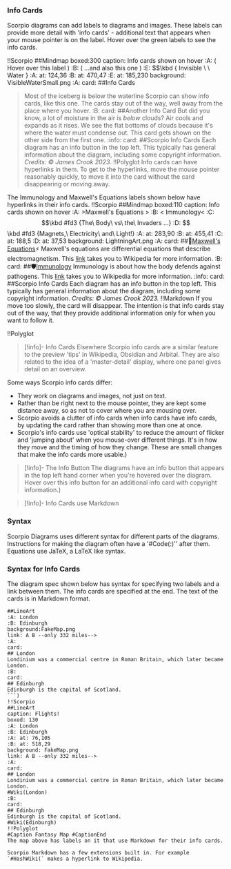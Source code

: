 ### Info Cards

Scorpio diagrams can add labels to diagrams and images. These labels can provide more detail with 'info cards' - additional text that appears when your mouse pointer is on the label. Hover over the green labels to see the info cards.

!!Scorpio
##Mindmap
boxed:300
caption: Info cards shown on hover
:A: ( Hover over this label )
:B: ( ...and also this one )
:E: $$\kbd { Invisible \ \ Water }
:A: at: 124,36
:B: at: 470,47
:E: at: 185,230
background: VisibleWaterSmall.png
:A:
card:
##Info Cards
> Most of the iceberg is below the waterline
Scorpio can show info cards, like this one.  The cards stay out of the way, well away from the place where you hover.
:B:
card:
##Another Info Card
> But did you know, a lot of moisture in the air is *below* clouds? Air cools and expands as it rises. We see the flat bottoms of clouds because it's where the water must condense out.
This card gets shown on the other side from the first one.
:info:
card:
##Scorpio Info Cards
Each diagram has an info button in the top left.  This typically has general information about the diagram, including some copyright information.
 *Credits: &copy; James Crook 2023.*
!!Polyglot
Info cards can have hyperlinks in them. To get to the hyperlinks, move the mouse pointer reasonably quickly, to move it into the card without the card disappearing or moving away. 

The Immunology and Maxwell's Equations labels shown below have hyperlinks in their info cards.
!!Scorpio
##Mindmap
boxed:110
caption: Info cards shown on hover
:A: >Maxwell's Equations >
:B: < Immunology<
:C: $$\kbd #fd3 {The\ Body\ vs\ the\ Invaders ...}
:D: $$\kbd #fd3 {Magnets,\ Electricity\ and\ Light!}
:A: at: 283,90
:B: at: 455,41
:C: at: 188,5
:D: at: 37,53
background: LightningArt.png
:A:
card:
##🧲[Maxwell's Equations](maxwells_equations)⚡
Maxwell's equations are differential equations that describe electromagnetism. This [link](maxwells_equations) takes you to Wikipedia for more information.
:B:
card:
##🛡[Immunology](immunology)
Immunology is about how the body defends against pathogens.  This [link](immunology) takes you to Wikipedia for more information.
:info:
card:
##Scorpio Info Cards
Each diagram has an info button in the top left.  This typically has general information about the diagram, including some copyright information.
 *Credits: &copy; James Crook 2023.*
!!Markdown
If you move too slowly, the card will disappear. The intention is that info cards stay out of the way, that they provide additional information only for when you want to follow it.

!!Polyglot
> [!info]- Info Cards Elsewhere
Scorpio info cards are a similar feature to the preview 'tips' in Wikipedia, Obsidian and Arbital. They are also related to the idea of a 'master-detail' display, where one panel gives detail on an overview. 

Some ways Scorpio info cards differ:
* They work on diagrams and images, not just on text. 
* Rather than be right next to the mouse pointer, they are kept some distance away, so as not to cover where you are mousing over.
* Scorpio avoids a clutter of info cards when info cards have info cards, by updating the card rather than showing more than one at once.
* Scorpio's info cards use 'optical stability' to reduce the amount of flicker and 'jumping about' when you mouse-over different things. It's in how they move and the timing of how they change.
These are small changes that make the info cards more usable.)

> [!info]- The Info Button
The diagrams have an info button that appears in the top left hand corner when you're hovered over the diagram. Hover over this info button for an additional info card with copyright information.)

> [!info]- Info Cards use Markdown

### Syntax 
Scorpio Diagrams uses different syntax for different parts of the diagrams. Instructions for making the diagram often have a '#Code(:)'' after them. Equations use JaTeX, a LaTeX like syntax. 

### Syntax for Info Cards
The diagram spec shown below has syntax for specifying two labels and a link between them. The info cards are specified at the end. The text of the cards is in Markdown format.
```Raw
##LineArt
:A: London
:B: Edinburgh
background:FakeMap.png
link: A B --only 332 miles-->
:A:
card:
## London
Londinium was a commercial centre in Roman Britain, which later became London.
:B:
card:
## Edinburgh
Edinburgh is the capital of Scotland.
```)
!!Scorpio
##LineArt
caption: Flights!
boxed: 130
:A: London
:B: Edinburgh
:A: at: 76,105
:B: at: 518,29
background: FakeMap.png
link: A B --only 332 miles-->
:A:
card:
## London
Londinium was a commercial centre in Roman Britain, which later became London.
#Wiki(London)
:B:
card:
## Edinburgh
Edinburgh is the capital of Scotland.
#Wiki(Edinburgh)
!!Polyglot
#Caption Fantasy Map #CaptionEnd
The map above has labels on it that use Markdown for their info cards.

Scorpio Markdown has a few extensions built in. For example `#HashWiki(` makes a hyperlink to Wikipedia.
